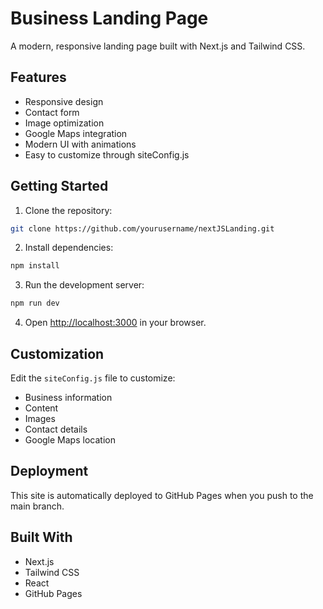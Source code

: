# Business Landing Page

A modern, responsive landing page built with Next.js and Tailwind CSS.

## Features

- Responsive design
- Contact form
- Image optimization
- Google Maps integration
- Modern UI with animations
- Easy to customize through siteConfig.js

## Getting Started

1. Clone the repository:
```bash
git clone https://github.com/yourusername/nextJSLanding.git
```

2. Install dependencies:
```bash
npm install
```

3. Run the development server:
```bash
npm run dev
```

4. Open [http://localhost:3000](http://localhost:3000) in your browser.

## Customization

Edit the `siteConfig.js` file to customize:
- Business information
- Content
- Images
- Contact details
- Google Maps location

## Deployment

This site is automatically deployed to GitHub Pages when you push to the main branch.

## Built With

- Next.js
- Tailwind CSS
- React
- GitHub Pages 